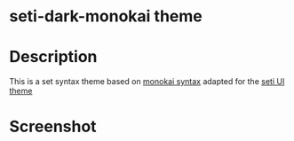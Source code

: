 # seti-dark-monokai theme


# Description

This is a set syntax theme based on [monokai syntax]('https://github.com/kevinsawicki/monokai') adapted for the [seti UI theme]('https://atom.io/themes/seti-ui')

# Screenshot
